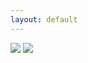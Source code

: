 ```yaml
---
layout: default
---
```


<img src="https://avatars1.githubusercontent.com/u/12124806?v=3&s=200"/>

<img src="http://yuml.me/diagram/scruffy/class/[Alice]-%3E[PushToPeek%7Bbg:green%7D],[PushToPeek]-%3E[Bobby]"/>
